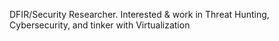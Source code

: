DFIR/Security Researcher. Interested & work in Threat Hunting, Cybersecurity, and tinker with Virtualization
